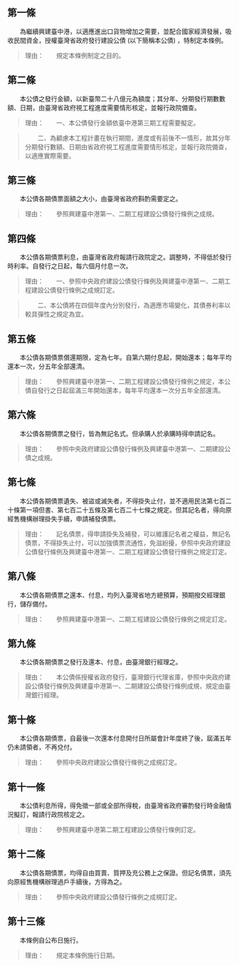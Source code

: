 第一條 
-------
　　為繼續興建臺中港，以適應進出口貨物增加之需要，並配合國家經濟發展，吸收民間資金，授權臺灣省政府發行建設公債 (以下簡稱本公債) ，特制定本條例。  
> 理由：　　規定本條例制定之目的。



第二條 
-------
　　本公債之發行金額，以新臺幣二十八億元為額度；其分年、分期發行期數數額、日期，由臺灣省政府視工程進度需要情形核定，並報行政院備查。  
> 理由：　　一、本公債發行金額依臺中港第三期工程需要擬定。

> 　　二、為顧慮本工程計畫在執行期間，進度或有前後不一情形，故其分年分期發行數額、日期由省政府視工程進度需要情形核定，並報行政院備查，以適應實際需要。



第三條 
-------
　　本公債各期債票面額之大小，由臺灣省政府斟酌需要定之。  
> 理由：　　參照興建臺中港第一、二期工程建設公債發行條例之成規。



第四條 
-------
　　本公債各期債票利息，由臺灣省政府報請行政院定之。調整時，不得低於發行時利率。自發行之日起，每六個月付息一次。  
> 理由：　　一、參照中央政府建設公債發行條例及興建臺中港第一、二期工程建設公債發行條例之成規訂定。

> 　　二、本公債將在四個年度內分別發行，為適應市場變化，其債券利率以較具彈性之規定為宜。



第五條 
-------
　　本公債各期債票償還期限，定為七年。自第六期付息起，開始還本；每年平均還本一次，分五年全部還清。  
> 理由：　　參照興建臺中港第一、二期工程建設公債發行條例之規定，本公債自發行之日起屆滿三年開始還本，每年平均還本一次分五年全部還清。



第六條 
-------
　　本公債各期債票之發行，皆為無記名式。但承購人於承購時得申請記名。  
> 理由：　　參照中央政府建設公債發行條例及興建臺中港第一、二期建設公債之成規。



第七條 
-------
　　本公債各期債票遺失、被盜或滅失者，不得掛失止付，並不適用民法第七百二十條第一項但書、第七百二十五條及第七百二十七條之規定。但其記名者，得向原經售機構辦理掛失手續，申請補發債票。  
> 理由：　　記名債票，得申請掛失及補發，可以維護記名者之權益，無記名債票，不得掛失止付，可以加強債票流通性，免滋紛擾，參照中央政府建設公債發行條例及興建臺中港第一、二期工程建設公債發行條例之規定訂定。



第八條 
-------
　　本公債各期債票之還本、付息，均列入臺灣省地方總預算，預期撥交經理銀行，儲存備付。  
> 理由：　　參照興建臺中港第一、二期工程建設公債發行條例之規定訂定。



第九條 
-------
　　本公債各期債票之發行及還本、付息，由臺灣銀行經理之。  
> 理由：　　本公債係授權省政府發行，臺灣銀行代理省庫，參照中央政府建設公債發行條例及興建臺中港第一、二期建設公債發行條例成規，規定由臺灣銀行經理。



第十條 
-------
　　本公債各期債票，自最後一次還本付息開付日所屬會計年度終了後，屆滿五年仍未請領者，不再兌付。  
> 理由：　　參照中央政府建設公債發行條例之成規訂定。



第十一條 
---------
　　本公債利息所得，得免徵一部或全部所得稅，由臺灣省政府審酌發行時金融情況擬訂，報請行政院核定之。  
> 理由：　　參照興建臺中港第二期工程建設公債發行條例訂定。



第十二條 
---------
　　本公債各期債票，均得自由買賣、質押及充公務上之保證。但記名債票，須先向原經售機構辦理過戶手續後，方得為之。  
> 理由：　　參照中央政府建設公債發行條例之成規訂定。



第十三條 
---------
　　本條例自公布日施行。  
> 理由：　　規定本條例施行日期。